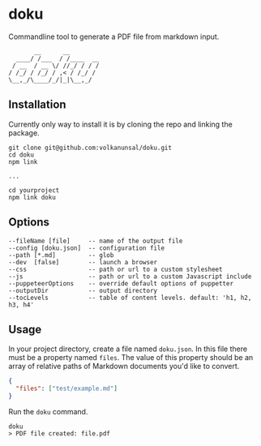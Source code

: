 # doku

Commandline tool to generate a PDF file from markdown input.

```
       __      __
  ____/ /___  / /____  __
 / __  / __ \/ //_/ / / /
/ /_/ / /_/ / ,< / /_/ /
\__,_/\____/_/|_|\__,_/

```

## Installation

Currently only way to install it is by cloning the repo and linking the package.

```
git clone git@github.com:volkanunsal/doku.git
cd doku
npm link

...

cd yourproject
npm link doku
```

## Options

```
--fileName [file]     -- name of the output file
--config [doku.json]  -- configuration file
--path [*.md]         -- glob
--dev  [false]        -- launch a browser
--css                 -- path or url to a custom stylesheet
--js                  -- path or url to a custom Javascript include
--puppeteerOptions    -- override default options of puppetter
--outputDir           -- output directory
--tocLevels           -- table of content levels. default: 'h1, h2, h3, h4'
```

## Usage

In your project directory, create a file named `doku.json`. In this file there must be a property named `files`. The value of this property should be an array of relative paths of Markdown documents you'd like to convert.

```json
{
  "files": ["test/example.md"]
}
```

Run the `doku` command.

```
doku
> PDF file created: file.pdf
```
